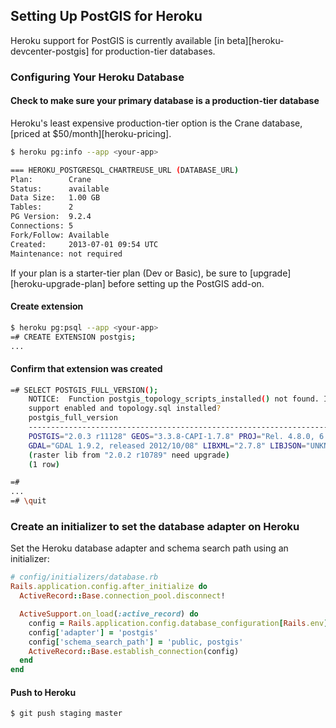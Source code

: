 ## Setting Up PostGIS for Heroku

Heroku support for PostGIS is currently available [in
beta][heroku-devcenter-postgis] for production-tier
databases.

### Configuring Your Heroku Database

#### Check to make sure your primary database is a production-tier database
Heroku's least expensive production-tier option is the Crane database, [priced at
$50/month][heroku-pricing].

```sh
$ heroku pg:info --app <your-app>

=== HEROKU_POSTGRESQL_CHARTREUSE_URL (DATABASE_URL)
Plan:        Crane
Status:      available
Data Size:   1.00 GB
Tables:      2
PG Version:  9.2.4
Connections: 5
Fork/Follow: Available
Created:     2013-07-01 09:54 UTC
Maintenance: not required
```

If your plan is a starter-tier plan (Dev or Basic), be sure to
[upgrade][heroku-upgrade-plan]
before setting up the PostGIS add-on.

#### Create extension

```sh
$ heroku pg:psql --app <your-app>
=# CREATE EXTENSION postgis;
...
```

#### Confirm that extension was created
```sh
=# SELECT POSTGIS_FULL_VERSION();
    NOTICE:  Function postgis_topology_scripts_installed() not found. Is topology
    support enabled and topology.sql installed?
    postgis_full_version
    ------------------------------------------------------------------------------
    POSTGIS="2.0.3 r11128" GEOS="3.3.8-CAPI-1.7.8" PROJ="Rel. 4.8.0, 6 March 2012"
    GDAL="GDAL 1.9.2, released 2012/10/08" LIBXML="2.7.8" LIBJSON="UNKNOWN" RASTER
    (raster lib from "2.0.2 r10789" need upgrade)
    (1 row)

=#
...
=# \quit
```

### Create an initializer to set the database adapter on Heroku

Set the Heroku database adapter and schema search path using an initializer:

```ruby
# config/initializers/database.rb
Rails.application.config.after_initialize do
  ActiveRecord::Base.connection_pool.disconnect!

  ActiveSupport.on_load(:active_record) do
    config = Rails.application.config.database_configuration[Rails.env]
    config['adapter'] = 'postgis'
    config['schema_search_path'] = 'public, postgis'
    ActiveRecord::Base.establish_connection(config)
  end
end
```

#### Push to Heroku

```sh
$ git push staging master
```
